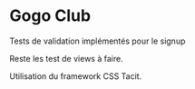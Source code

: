 # Gogo Club

Tests de validation implémentés pour le signup

Reste les test de views à faire.

Utilisation du framework CSS Tacit.
